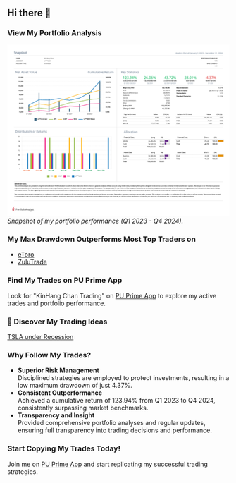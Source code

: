 ## Hi there 👋

### View My Portfolio Analysis
![Portfolio Analysis](Kin_Hang_Chan_2023_Q1_2024_Q4.png)  
*Snapshot of my portfolio performance (Q1 2023 - Q4 2024).*

### My Max Drawdown Outperforms Most Top Traders on
- [eToro](https://www.etoro.com/copytrader/)
- [ZuluTrade](https://www.zulutrade.com/leaders)

### Find My Trades on PU Prime App
Look for "KinHang Chan Trading" on [PU Prime App](https://copytrading.puprime.com/) to explore my active trades and portfolio performance.

### 🚀 Discover My Trading Ideas
[TSLA under Recession](https://www.tradingview.com/chart/TSLA/kSHKWM8K-TSLA-under-Recession/)

### Why Follow My Trades?
- **Superior Risk Management**</br>
  Disciplined strategies are employed to protect investments, resulting in a low maximum drawdown of just 4.37%.
- **Consistent Outperformance**</br>
  Achieved a cumulative return of 123.94% from Q1 2023 to Q4 2024, consistently surpassing market benchmarks.
- **Transparency and Insight**</br>
  Provided comprehensive portfolio analyses and regular updates, ensuring full transparency into trading decisions and performance.

### Start Copying My Trades Today!
Join me on [PU Prime App](https://copytrading.puprime.com/) and start replicating my successful trading strategies.

